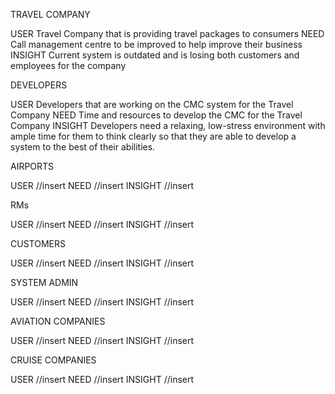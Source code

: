 TRAVEL COMPANY

  USER 
    Travel Company that is providing travel packages to consumers
  NEED 
    Call management centre to be improved to help improve their business
  INSIGHT 
    Current system is outdated and is losing both customers and employees for the company 

DEVELOPERS

  USER 
    Developers that are working on the CMC system for the Travel Company
  NEED 
    Time and resources to develop the CMC for the Travel Company
  INSIGHT 
    Developers need a relaxing, low-stress environment with ample time for them to think clearly so that they are able to
    develop a system to the best of their abilities.


AIRPORTS

  USER 
  //insert
  NEED 
  //insert
  INSIGHT 
  //insert

RMs

  USER 
  //insert
  NEED 
  //insert
  INSIGHT 
  //insert

CUSTOMERS

  USER 
  //insert
  NEED 
  //insert
  INSIGHT 
  //insert

SYSTEM ADMIN

  USER 
  //insert
  NEED 
  //insert
  INSIGHT 
  //insert

AVIATION COMPANIES

  USER 
  //insert
  NEED 
  //insert
  INSIGHT 
  //insert

CRUISE COMPANIES

  USER 
  //insert
  NEED 
  //insert
  INSIGHT 
  //insert





